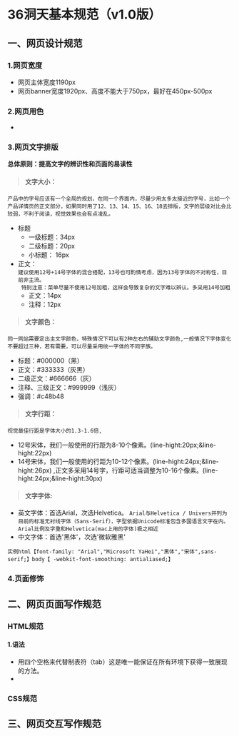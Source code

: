 # 36洞天基本规范（v1.0版）

## 一、网页设计规范

### 1.网页宽度 
 
+ 网页主体宽度1190px   
+ 网页banner宽度1920px、高度不能大于750px，最好在450px-500px    

### 2.网页用色  
 
+ 

### 3.网页文字排版 
 
**总体原则：提高文字的辨识性和页面的易读性**  

> #### 文字大小： 
 
`产品中的字号应该有一个全局的规划，在同一个界面内，尽量少用太多太接近的字号，比如一个产品详情页的正文部分，如果同时用了12、13、14、15、16、18去排版，文字的层级对比会比较弱，不利于阅读，视觉效果也会有点凌乱。`  

- 标题  
    + 一级标题：34px
    + 二级标题：20px  
    + 小标题： 16px  
- 正文：  
    `建议使用12号+14号字体的混合搭配，13号也可酌情考虑，因为13号字体的不对称性，目前非主流。`   
    ` 特别注意：菜单尽量不使用12号加粗，这样会导致复杂的文字难以辨认。多采用14号加粗`      
    + 正文：14px  
    + 注释：12px     
   
> #### 文字颜色：  
  
`同一网站需要定出主文字颜色，特殊情况下可以有2种左右的辅助文字颜色,一般情况下字体变化不要超过三种，若有需要，可以尽量采用统一字体的不同字族。`

+ 标题：#000000（黑）    
+ 正文：#333333（灰黑）  
+ 二级正文：#666666（灰）  
+ 注释、三级正文：#999999（浅灰）
+ 强调：#c48b48  

> #### 文字行距：  
  
`视觉最佳行距是字体大小的1.3-1.6倍,` 

+ 12号宋体，我们一般使用的行距为8-10个像素。(line-hight:20px;&line-hight:22px) 
+ 14号宋体，我们一般使用的行距为10-12个像素。(line-hight:24px;&line-hight:26px) ,正文多采用14号字，行距可适当调整为10-16个像素。(line-hight:24px;&line-hight:30px)  
 


> #### 文字字体:  

+ 英文字体：首选Arial，次选Helvetica。
`Arial与Helvetica / Univers并列为目前的标准无衬线字体（Sans-Serif），字型依据Unicode标准包含多国语言文字在内。Arial比例及字重和Helvetica(mac上用的字体)极之相近 `
+ 中文字体：首选'黑体'，次选'微软雅黑'

`实例html【font-family: "Arial","Microsoft YaHei","黑体","宋体",sans-serif;】body【 -webkit-font-smoothing: antialiased;】`

### 4.页面修饰






## 二、网页页面写作规范

### HTML规范

#### 1.语法

+ 用四个空格来代替制表符（tab）这是唯一能保证在所有环境下获得一致展现的方法。  
+ 


### CSS规范


## 三、网页交互写作规范